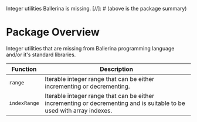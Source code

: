 Integer utilities Ballerina is missing.
[//]: # (above is the package summary)

# Package Overview
Integer utilities that are missing from Ballerina programming language and/or it's standard libraries.

|Function    |Description|
-------------|-----------|
|`range`     |Iterable integer range that can be either incrementing or decrementing.|
|`indexRange`|Iterable integer range that can be either incrementing or decrementing and is suitable to be used with array indexes.|
